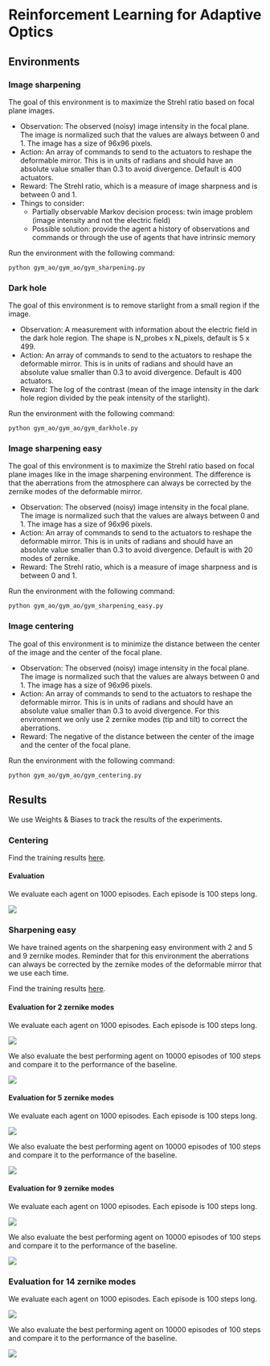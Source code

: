# Reinforcement Learning for Adaptive Optics

## Environments

### Image sharpening

The goal of this environment is to maximize the Strehl ratio based on focal plane images. 

- Observation: The observed (noisy) image intensity in the focal plane. The image is normalized such that the values are always between 0 and 1. The image has a size of 96x96 pixels.
- Action: An array of commands to send to the actuators to reshape the deformable mirror. This is in units of radians and should have an absolute value smaller than 0.3 to avoid divergence. Default is 400 actuators.
- Reward: The Strehl ratio, which is a measure of image sharpness and is between 0 and 1.
- Things to consider: 
    * Partially observable Markov decision process: twin image problem  (image intensity and not the electric field)
    * Possible solution: provide the agent a history of observations and commands or through the use of agents that have intrinsic memory

Run the environment with the following command:

```python gym_ao/gym_ao/gym_sharpening.py```

### Dark hole 

The goal of this environment is to remove starlight from a small region if the image. 

- Observation: A measurement with information about the electric field in the dark hole region. The shape is N_probes x N_pixels, default is 5 x 499.
- Action: An array of commands to send to the actuators to reshape the deformable mirror. This is in units of radians and should have an absolute value smaller than 0.3 to avoid divergence. Default is 400 actuators.
- Reward: The log of the contrast (mean of the image intensity in the dark hole region divided by the peak intensity of the starlight).

Run the environment with the following command:

```python gym_ao/gym_ao/gym_darkhole.py```

### Image sharpening easy

The goal of this environment is to maximize the Strehl ratio based on focal plane images like in the image sharpening environment. The difference is that the aberrations from the atmosphere can always be corrected by the zernike modes of the deformable mirror. 

- Observation: The observed (noisy) image intensity in the focal plane. The image is normalized such that the values are always between 0 and 1. The image has a size of 96x96 pixels.
- Action: An array of commands to send to the actuators to reshape the deformable mirror. This is in units of radians and should have an absolute value smaller than 0.3 to avoid divergence. Default is with 20 modes of zernike.
- Reward: The Strehl ratio, which is a measure of image sharpness and is between 0 and 1.

Run the environment with the following command:

```python gym_ao/gym_ao/gym_sharpening_easy.py```

### Image centering

The goal of this environment is to minimize the distance between the center of the image and the center of the focal plane.

- Observation: The observed (noisy) image intensity in the focal plane. The image is normalized such that the values are always between 0 and 1. The image has a size of 96x96 pixels.
- Action: An array of commands to send to the actuators to reshape the deformable mirror. This is in units of radians and should have an absolute value smaller than 0.3 to avoid divergence. For this environment we only use 2 zernike modes (tip and tilt) to correct the aberrations.
- Reward: The negative of the distance between the center of the image and the center of the focal plane.

Run the environment with the following command:

```python gym_ao/gym_ao/gym_centering.py```


## Results

We use Weights & Biases to track the results of the experiments. 

### Centering

Find the training results [here](https://api.wandb.ai/links/adapt_opt/gbkd3qfs).

#### Evaluation

We evaluate each agent on 1000 episodes. Each episode is 100 steps long.

![](figures/evaluation_centering_ao_system.png)

### Sharpening easy

We have trained agents on the sharpening easy environment with 2 and 5 and 9 zernike modes.
Reminder that for this environment the aberrations can always be corrected by the zernike modes of the deformable mirror that we use each time.

Find the training results [here](https://api.wandb.ai/links/adapt_opt/5y122g06).

#### Evaluation for 2 zernike modes

We evaluate each agent on 1000 episodes. Each episode is 100 steps long. 

![](figures/evaluation_Sharpening_AO_system_easy.png)

We also evaluate the best performing agent on 10000 episodes of 100 steps and compare it to the performance of the baseline.

![](figures/evaluation_Sharpening_AO_system_easy-2.png)

#### Evaluation for 5 zernike modes

We evaluate each agent on 1000 episodes. Each episode is 100 steps long.

![](figures/evaluation_Sharpening_AO_system_easy-6act.png)

We also evaluate the best performing agent on 10000 episodes of 100 steps and compare it to the performance of the baseline.

![](figures/evaluation_Sharpening_AO_system_easy-6act-2.png)

#### Evaluation for 9 zernike modes

We evaluate each agent on 1000 episodes. Each episode is 100 steps long.

![](figures/evaluation_Sharpening_AO_system_easy-10act.png)

We also evaluate the best performing agent on 10000 episodes of 100 steps and compare it to the performance of the baseline.

![](figures/evaluation_Sharpening_AO_system_easy-10act-2.png)

### Evaluation for 14 zernike modes

We evaluate each agent on 1000 episodes. Each episode is 100 steps long.

![](figures/evaluation_Sharpening_AO_system_easy-15act.png)

We also evaluate the best performing agent on 10000 episodes of 100 steps and compare it to the performance of the baseline.

![](figures/evaluation_Sharpening_AO_system_easy-15act-2.png)

